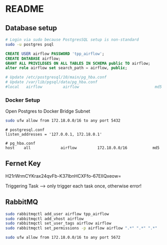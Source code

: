 # README

## Database setup

```bash
# Login via sudo because PostgresSQL setup is non-standard
sudo -u postgres psql
```

```sql
CREATE USER airflow PASSWORD 'tpp_airflow';
CREATE DATABASE airflow;
GRANT ALL PRIVILEGES ON ALL TABLES IN SCHEMA public TO airflow;
alter role airflow set search_path = airflow, public;
```

```bash
# Update /etc/postgresql/10/main/pg_hba.conf
# Update /var/lib/pgsql/data/pg_hba.conf
#local   airflow         airflow                                 md5
```

### Docker Setup

Open Postgres to Docker Bridge Subnet

```bash
sudo ufw allow from 172.18.0.0/16 to any port 5432
```

```config
# postgresql.conf
listen_addresses = '127.0.0.1, 172.18.0.1'
```

```config
# pg_hba.conf
host    all             airflow         172.18.0.0/16           md5
```

## Fernet Key

H21rWrmCYKrax24qvFb-K37IbnHCXFfo-67EIIQxeow=

Triggering Task --> only trigger each task once, otherwise error!

## RabbitMQ

```bash
sudo rabbitmqctl add_user airflow tpp_airflow
sudo rabbitmqctl add_vhost airflow
sudo rabbitmqctl set_user_tags airflow airflow
sudo rabbitmqctl set_permissions -p airflow airflow ".*" ".*" ".*"
```

```bash
sudo ufw allow from 172.18.0.0/16 to any port 5672
```
